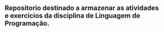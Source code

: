 ## Repositorio destinado a armazenar as atividades e exercicios da disciplina de Linguagem de Programação.
